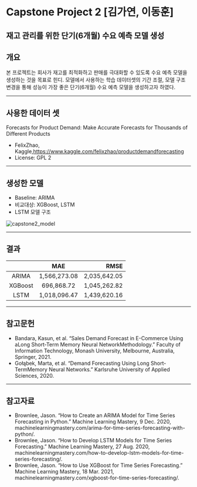 # Capstone Project 2 [김가연, 이동훈]

## 재고 관리를 위한 단기(6개월) 수요 예측 모델 생성

## 개요

  본 프로젝트는 회사가 재고를 최적화하고 판매를 극대화할 수 있도록 수요 예측 모델을 생성하는 것을 목표로 힌디. 모델에서 사용하는 학습 데이터셋의 기간 조절, 모델 구조 변경을 통해 성능이 가장 좋은 단기(6개월) 수요 예측 모델을 생성하고자 하였다.

---
## 사용한 데이터 셋
Forecasts for Product Demand: Make Accurate Forecasts for Thousands of Different Products
- FelixZhao, Kaggle,https://www.kaggle.com/felixzhao/productdemandforecasting
-  License: GPL 2

---
## 생성한 모델
- Baseline:  ARIMA 
- 비교대상: XGBoost, LSTM
- LSTM 모델 구조

![capstone2_model](https://user-images.githubusercontent.com/70473564/113669161-48a3a880-96ee-11eb-9f71-66c04b1cc6c1.png)

---
## 결과

|               | MAE | RMSE |
|:-----------:|:------:|----------:|
|ARIMA    |1,566,273.08 | 2,035,642.05|
|XGBoost |696,868.72    | 1,045,262.82|
|LSTM      |1,018,096.47|1,439,620.16 |

---
## 참고문헌

- Bandara, Kasun, et al. “Sales Demand Forecast in E-Commerce Using aLong Short-Term Memory Neural NetworkMethodology.” Faculty of Information Technology, Monash University, Melbourne, Australia, Springer, 2021.
- Gołąbek, Marta, et al. “Demand Forecasting Using Long Short-TermMemory Neural Networks.” Karlsruhe University of Applied Sciences, 2020.
---
## 참고자료
- Brownlee, Jason. “How to Create an ARIMA Model for Time Series Forecasting in Python.” Machine Learning Mastery, 9 Dec. 2020, machinelearningmastery.com/arima-for-time-series-forecasting-with-python/.
- Brownlee, Jason. “How to Develop LSTM Models for Time Series Forecasting.” Machine Learning Mastery, 27 Aug. 2020, machinelearningmastery.com/how-to-develop-lstm-models-for-time-series-forecasting/.
- Brownlee, Jason. “How to Use XGBoost for Time Series Forecasting.” Machine Learning Mastery, 18 Mar. 2021, machinelearningmastery.com/xgboost-for-time-series-forecasting/.



